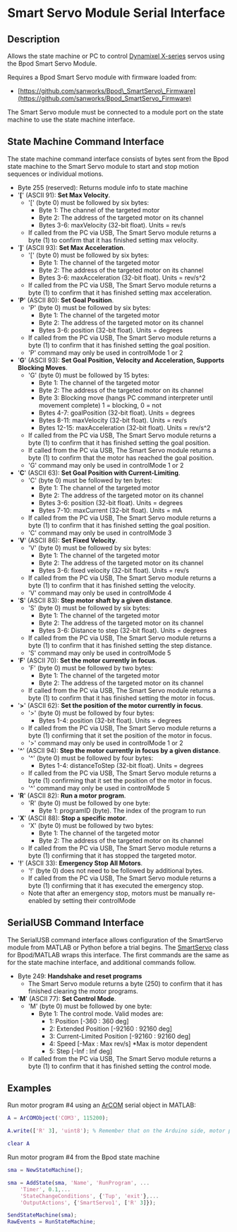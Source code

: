 # Smart Servo Module Serial Interface

## Description

Allows the state machine or PC to control [Dynamixel X-series](https://www.robotis.us/x-series/) servos using the Bpod Smart Servo Module.

Requires a Bpod Smart Servo module with firmware loaded from:

- [https://github.com/sanworks/Bpod\_SmartServo\_Firmware](https://github.com/sanworks/Bpod_SmartServo_Firmware)

The Smart Servo module must be connected to a module port on the state machine to use the state machine interface.

## State Machine Command Interface

The state machine command interface consists of bytes sent from the Bpod state machine to the Smart Servo module to start and stop motion sequences or individual motions.

- Byte 255 (reserved): Returns module info to state machine
- '**[**' (ASCII 91): **Set Max Velocity**.
    - '[' (byte 0) must be followed by six bytes:
        - Byte 1: The channel of the targeted motor
        - Byte 2: The address of the targeted motor on its channel
        - Bytes 3-6: maxVelocity (32-bit float). Units = rev/s
    - If called from the PC via USB, The Smart Servo module returns a byte (1) to confirm that it has finished setting max velocity.
- '**]**' (ASCII 93): **Set Max Acceleration**.
    - '[' (byte 0) must be followed by six bytes:
        - Byte 1: The channel of the targeted motor
        - Byte 2: The address of the targeted motor on its channel
        - Bytes 3-6: maxAcceleration (32-bit float). Units = rev/s^2
    - If called from the PC via USB, The Smart Servo module returns a byte (1) to confirm that it has finished setting max acceleration.
- '**P**' (ASCII 80): **Set Goal Position**.
    - 'P' (byte 0) must be followed by six bytes:
        - Byte 1: The channel of the targeted motor
        - Byte 2: The address of the targeted motor on its channel
        - Bytes 3-6: position (32-bit float). Units = degrees
    - If called from the PC via USB, The Smart Servo module returns a byte (1) to confirm that it has finished setting the goal position.
    - 'P' command may only be used in controlMode 1 or 2
- '**G**' (ASCII 93): **Set Goal Position, Velocity and Acceleration, Supports Blocking Moves**.
    - 'G' (byte 0) must be followed by 15 bytes:
        - Byte 1: The channel of the targeted motor
        - Byte 2: The address of the targeted motor on its channel
        - Byte 3: Blocking move (hangs PC command interpreter until movement complete) 1 = blocking, 0 = not
        - Bytes 4-7: goalPosition (32-bit float). Units = degrees
        - Bytes 8-11: maxVelocity (32-bit float). Units = rev/s
        - Bytes 12-15: maxAcceleration (32-bit float). Units = rev/s^2
    - If called from the PC via USB, The Smart Servo module returns a byte (1) to confirm that it has finished setting the goal position.
    - If called from the PC via USB, The Smart Servo module returns a byte (1) to confirm that the motor has reached the goal position.
    - 'G' command may only be used in controlMode 1 or 2
- '**C**' (ASCII 63): **Set Goal Position with Current-Limiting**.
    - 'C' (byte 0) must be followed by ten bytes:
        - Byte 1: The channel of the targeted motor
        - Byte 2: The address of the targeted motor on its channel
        - Bytes 3-6: position (32-bit float). Units = degrees
        - Bytes 7-10: maxCurrent (32-bit float). Units = mA
    - If called from the PC via USB, The Smart Servo module returns a byte (1) to confirm that it has finished setting the goal position.
    - 'C' command may only be used in controlMode 3
- '**V**' (ASCII 86): **Set Fixed Velocity**.
    - 'V' (byte 0) must be followed by six bytes:
        - Byte 1: The channel of the targeted motor
        - Byte 2: The address of the targeted motor on its channel
        - Bytes 3-6: fixed velocity (32-bit float). Units = rev/s
    - If called from the PC via USB, The Smart Servo module returns a byte (1) to confirm that it has finished setting the velocity.
    - 'V' command may only be used in controlMode 4
- '**S**' (ASCII 83): **Step motor shaft by a given distance**.
    - 'S' (byte 0) must be followed by six bytes:
        - Byte 1: The channel of the targeted motor
        - Byte 2: The address of the targeted motor on its channel
        - Bytes 3-6: Distance to step (32-bit float). Units = degrees
    - If called from the PC via USB, The Smart Servo module returns a byte (1) to confirm that it has finished setting the step distance.
    - 'S' command may only be used in controlMode 5
- '**F**' (ASCII 70): **Set the motor currently in focus**.
    - 'F' (byte 0) must be followed by two bytes:
        - Byte 1: The channel of the targeted motor
        - Byte 2: The address of the targeted motor on its channel
    - If called from the PC via USB, The Smart Servo module returns a byte (1) to confirm that it has finished setting the motor in focus.
- '**>**' (ASCII 62): **Set the position of the motor currently in focus**.
    - '>' (byte 0) must be followed by four bytes:
        - Bytes 1-4: position (32-bit float). Units = degrees
    - If called from the PC via USB, The Smart Servo module returns a byte (1) confirming that it set the position of the motor in focus.
    - '>' command may only be used in controlMode 1 or 2
- '**^**' (ASCII 94): **Step the motor currently in focus by a given distance**.
    - '^' (byte 0) must be followed by four bytes:
        - Bytes 1-4: distanceToStep (32-bit float). Units = degrees
    - If called from the PC via USB, The Smart Servo module returns a byte (1) confirming that it set the position of the motor in focus.
    - '^' command may only be used in controlMode 5
- '**R**' (ASCII 82): **Run a motor program**.
    - 'R' (byte 0) must be followed by one byte:
        - Byte 1: programID (byte). The index of the program to run
- '**X**' (ASCII 88): **Stop a specific motor**.
    - 'X' (byte 0) must be followed by two bytes:
        - Byte 1: The channel of the targeted motor
        - Byte 2: The address of the targeted motor on its channel
    - If called from the PC via USB, The Smart Servo module returns a byte (1) confirming that it has stopped the targeted motor.
- '**!**' (ASCII 33): **Emergency Stop All Motors**.
    - '!' (byte 0) does not need to be followed by additional bytes.
    - If called from the PC via USB, The Smart Servo module returns a byte (1) confirming that it has executed the emergency stop.
    - Note that after an emergency stop, motors must be manually re-enabled by setting their controlMode

## SerialUSB Command Interface

The SerialUSB command interface allows configuration of the SmartServo module from MATLAB or Python before a trial begins. The [SmartServo](../module-documentation/smartservo-module.md) class for Bpod/MATLAB wraps this interface. The first commands are the same as for the state machine interface, and additional commands follow.

- Byte 249: **Handshake and reset programs**
    - The Smart Servo module returns a byte (250) to confirm that it has finished clearing the motor programs.
- '**M**' (ASCII 77): **Set Control Mode**.
    - 'M' (byte 0) must be followed by one byte:
        - Byte 1: The control mode. Valid modes are:
          - 1: Position [-360 : 360 deg]
          - 2: Extended Position [-92160 : 92160 deg]
          - 3: Current-Limited Position [-92160 : 92160 deg]
          - 4: Speed [-Max : Max rev/s] *Max is motor dependent
          - 5: Step [-Inf : Inf deg]
    - If called from the PC via USB, The Smart Servo module returns a byte (1) to confirm that it has finished setting the control mode.


## Examples

Run motor program #4 using an [ArCOM](http://www.google.com/url?q=http%3A%2F%2Fsites.google.com%2Fsite%2Fsanworksdocs%2Farcom&sa=D&sntz=1&usg=AOvVaw0q9tKPNJMCdKV2qsdKk90n) serial object in MATLAB:

```matlab
A = ArCOMObject('COM3', 115200);

A.write(['R' 3], 'uint8'); % Remember that on the Arduino side, motor programs are 0-indexed!

clear A
```

Run motor program #4 from the Bpod state machine
```matlab
sma = NewStateMachine();

sma = AddState(sma, 'Name', 'RunProgram', ...
    'Timer', 0.1,...
    'StateChangeConditions', {'Tup', 'exit'},...
    'OutputActions', {'SmartServo1', ['R' 3]});

SendStateMachine(sma);
RawEvents = RunStateMachine;
```
